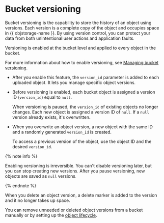 # Bucket versioning

Bucket versioning is the capability to store the history of an object using versions. Each version is a complete copy of the object and occupies space in {{ objstorage-name }}. By using version control, you can protect your data from both unintentional user actions and application faults.

Versioning is enabled at the bucket level and applied to every object in the bucket.

For more information about how to enable versioning, see [Managing bucket versioning](../operations/buckets/versioning.md).

* After you enable this feature, the `version_id` parameter is added to each uploaded object. It lets you manage specific object versions.
* Before versioning is enabled, each bucket object is assigned a version ID (`version_id`) equal to `null`.

  When versioning is paused, the `version_id` of existing objects no longer changes. Each new object is assigned a version ID of `null`. If a `null` version already exists, it's overwritten.
* When you overwrite an object version, a new object with the same ID and a randomly generated `version_id` is created.

  To access a previous version of the object, use the object ID and the desired `version_id`.

{% note info %}

Enabling versioning is irreversible. You can't disable versioning later, but you can stop creating new versions. After you pause versioning, new objects are saved as `null` versions.

{% endnote %}

When you delete an object version, a delete marker is added to the version and it no longer takes up space.

You can remove unneeded or deleted object versions from a bucket manually or by setting up the [object lifecycle](lifecycles.md).